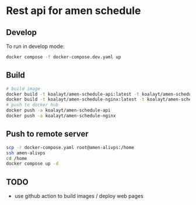 # Rest api for amen schedule

## Develop

To run in develop mode:

```bash
docker compose -f docker-compose.dev.yaml up
```

## Build

```bash
# build image
docker build -t koalayt/amen-schedule-api:latest -t koalayt/amen-schedule-api:1.0.0 .
docker build -t koalayt/amen-schedule-nginx:latest -t koalayt/amen-schedule-nginx:1.0.0 ./nginx
# push to docker hub
docker push -a koalayt/amen-schedule-api
docker push -a koalayt/amen-schedule-nginx
```

## Push to remote server

```bash
scp -r docker-compose.yaml root@amen-alivps:/home
ssh amen-alivps
cd /home
docker compose up -d
```

## TODO

- use github action to build images / deploy web pages